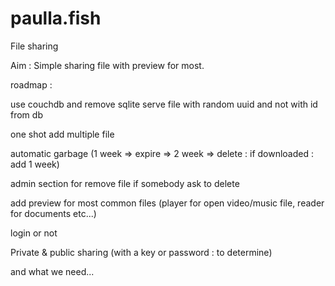 paulla.fish
===========

File sharing

Aim :
Simple sharing file with preview for most.


roadmap :

use couchdb and remove sqlite
 serve file with random uuid and not with id from db

one shot add multiple file

automatic garbage (1 week => expire => 2 week => delete : if downloaded : add 1 week)

admin section for remove file if somebody ask to delete

add preview for most common files (player for open video/music file, reader for documents etc...)

login or not
 
Private & public sharing (with a key or password : to determine)

and what we need...
